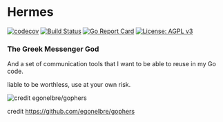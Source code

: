 # Hermes
[![codecov](https://codecov.io/gh/samiam2013/hermes/branch/main/graph/badge.svg?token=GDEPYIjlBw)](https://codecov.io/gh/samiam2013/hermes) [![Build Status](https://app.travis-ci.com/samiam2013/hermes.svg?branch=main)](https://app.travis-ci.com/samiam2013/hermes) [![Go Report Card](https://goreportcard.com/badge/github.com/samiam2013/hermes)](https://goreportcard.com/report/github.com/samiam2013/hermes) [![License: AGPL v3](https://img.shields.io/badge/License-AGPL_v3-blue.svg)](https://www.gnu.org/licenses/agpl-3.0)
### The Greek Messenger God

And a set of communication tools that I want to be able to reuse in my Go code.

liable to be worthless, use at your own risk.

![credit egonelbre/gophers](https://github.com/egonelbre/gophers/blob/10cc13c5e29555ec23f689dc985c157a8d4692ab/vector/projects/network.svg)

credit https://github.com/egonelbre/gophers
